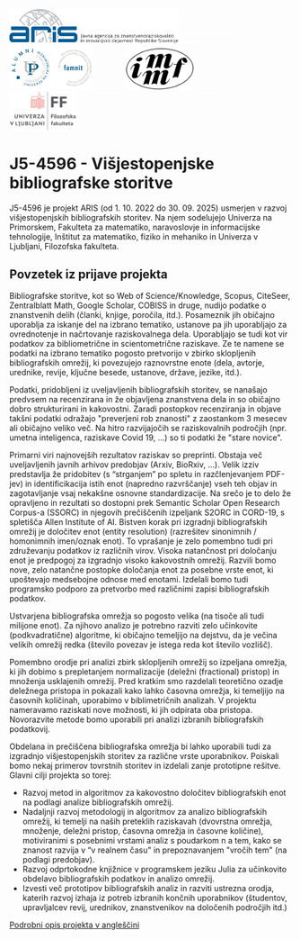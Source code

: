 <img src="https://github.com/bavla/biblio/blob/master/J5-4596/ARISLogoSlo.svg?sanitize=true" width=300pt> <img src="https://github.com/bavla/biblio/blob/master/J5-4596/space.svg?sanitize=true" width=100pt> <img src="https://github.com/bavla/biblio/blob/master/J5-4596/UP-famnit.png" width=150pt> <img src="https://github.com/bavla/biblio/blob/master/J5-4596/space.svg?sanitize=true" width=50pt> <img src="https://github.com/bavla/biblio/blob/master/J5-4596/imfm.svg?sanitize=true" width=120pt> <img src="https://github.com/bavla/biblio/blob/master/J5-4596/space.svg?sanitize=true" width=50pt> <img src="https://github.com/bavla/biblio/blob/master/J5-4596/UL-FF.svg?sanitize=true" width=120pt>

# J5-4596 - Višjestopenjske bibliografske storitve

J5-4596 je projekt ARIS (od 1. 10. 2022 do 30. 09. 2025) usmerjen v razvoj višjestopenjskih bibliografskih storitev. Na njem sodelujejo
Univerza na Primorskem, Fakulteta za matematiko, naravoslovje in informacijske tehnologije, Inštitut za matematiko, fiziko in mehaniko in
Univerza v Ljubljani, Filozofska fakulteta.

## Povzetek iz prijave projekta

Bibliografske storitve, kot so Web of Science/Knowledge, Scopus, CiteSeer, Zentralblatt
Math, Google Scholar, COBISS in druge, nudijo podatke o znanstvenih delih (članki, knjige,
poročila, itd.). Posameznik jih običajno uporablja za iskanje del na izbrano tematiko,
ustanove pa jih uporabljajo za ovrednotenje in načrtovanje raziskovalnega dela.
Uporabljajo se tudi kot vir podatkov za bibliometrične in scientometrične raziskave. Ze te
namene se podatki na izbrano tematiko pogosto pretvorijo v zbirko sklopljenih bibliografskih
omrežij, ki povezujejo raznovrstne enote (dela, avtorje, urednike, revije, ključne besede,
ustanove, države, jezike, itd.).

Podatki, pridobljeni iz uveljavljenih bibliografskih storitev, se nanašajo predvsem na
recenzirana in že objavljena znanstvena dela in so običajno dobro strukturirani in
kakovostni. Zaradi postopkov recenziranja in objave takšni podatki odražajo "preverjeni rob
znanosti" z zaostankom 3 mesecev ali običajno veliko več. Na hitro razvijajočih se
raziskovalnih področjih (npr. umetna inteligenca, raziskave Covid 19, ...) so ti podatki že
"stare novice".

Primarni viri najnovejših rezultatov raziskav so preprinti. Obstaja več uveljavljenih javnih
arhivov predobjav (Arxiv, BioRxiv, ...). Velik izziv predstavlja že pridobitev (s “strganjem” po
spletu in razčlenjevanjem PDF-jev) in identificikacija istih enot (napredno razvrščanje) vseh
teh objav in zagotavljanje vsaj nekakšne osnovne standardizacije. Na srečo je to delo že
opravljeno in rezultati so dostopni prek Semantic Scholar Open Research Corpus-a (SSORC)
in njegovih prečiščenih izpeljank S2ORC in CORD-19, s spletišča Allen Institute of AI.
Bistven korak pri izgradnji bibliografskih omrežij je določitev enot (entity resolution)
(razrešitev sinonimnih / homonimnih imen/oznak enot). To vprašanje je zelo pomembno tudi
pri združevanju podatkov iz različnih virov. Visoka natančnost pri določanju enot je
predpogoj za izgradnjo visoko kakovostnih omrežij. Razvili bomo nove, zelo natančne
postopke določanja enot za posebne vrste enot, ki upoštevajo medsebojne odnose med
enotami. Izdelali bomo tudi programsko podporo za pretvorbo med različnimi zapisi
bibliografskih podatkov.

Ustvarjena bibliografska omrežja so pogosto velika (na tisoče ali tudi milijone enot). Za
njihovo analizo je potrebno razviti zelo učinkovite (podkvadratične) algoritme, ki običajno
temeljijo na dejstvu, da je večina velikih omrežij redka (število povezav je istega reda kot
število vozlišč).

Pomembno orodje pri analizi zbirk sklopljenih omrežij so izpeljana omrežja, ki jih dobimo s
prepletanjem normalizacije (deležni (fractional) pristop) in množenja usklajenih omrežij.
Pred kratkim smo razdelali teoretično ozadje deležnega pristopa in pokazali kako lahko
časovna omrežja, ki temeljijo na časovnih količinah, uporabimo v biblimetričnih analizah. V
projektu nameravamo raziskati nove možnosti, ki jih odpirata oba pristopa. Novorazvite
metode bomo uporabili pri analizi izbranih bibliografskih podatkovij.

Obdelana in prečiščena bibliografska omrežja bi lahko uporabili tudi za izgradnjo višjestopenjskih storitev za različne vrste uporabnikov. Poiskali bomo nekaj primerov tovrstnih storitev in izdelali zanje prototipne rešitve.
Glavni cilji projekta so torej:
  - Razvoj metod in algoritmov za kakovostno določitev bibliografskih enot na podlagi
analize bibliografskih omrežij.
  - Nadaljnji razvoj metodologij in algoritmov za analizo bibliografskih omrežij, ki temelji na
naših preteklih raziskavah (dvovrstna omrežja, množenje, deležni pristop, časovna
omrežja in časovne količine), motiviranimi s posebnimi vrstami analiz s poudarkom n a
tem, kako se znanost razvija v “v realnem času" in prepoznavanjem "vročih tem" (na
podlagi predobjav).
  - Razvoj odprtokodne knjižnice v programskem jeziku Julia za učinkovito obdelavo
bibliografskih podatkov in analizo omrežij.
  - Izvesti več prototipov bibliografskih analiz in razviti ustrezna orodja, katerih razvoj
izhaja iz potreb izbranih končnih uporabnikov (študentov, upravljalcev revij, urednikov,
znanstvenikov na določenih področjih itd.)

[Podrobni opis projekta v angleščini](http://vladowiki.fmf.uni-lj.si/lib/exe/fetch.php?media=vlado:proj:j5-4596:docs:vsebina_projekta_eng.pdf)
